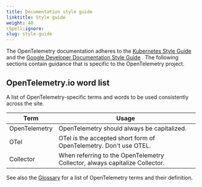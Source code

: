 ```yaml
---
title: Documentation style guide
linktitle: Style guide
weight: 40
cSpell:ignore:
slug: style-guide
---
```


The OpenTelemetry documentation adheres to the
[Kubernetes Style Guide](https://kubernetes.io/docs/contribute/style/style-guide/)
and the
[Google Developer Documentation Style Guide](https://developers.google.com/style)
. The following sections contain guidance that is specific to the OpenTelemetry
project.

## OpenTelemetry.io word list

A list of OpenTelemetry-specific terms and words to be used consistently across
the site.

<!-- prettier-ignore-start -->
| Term | Usage |
| --- | --- |
| OpenTelemetry | OpenTelemetry should always be capitalized. |
| OTel | OTel is the accepted short form of OpenTelemetry. Don't use OTEL. |
| Collector | When referring to the OpenTelemetry Collector, always capitalize Collector. |
<!-- prettier-ignore-end -->

See also the [Glossary](/docs/concepts/glossary/) for a list of OpenTelemetry
terms and their definition.